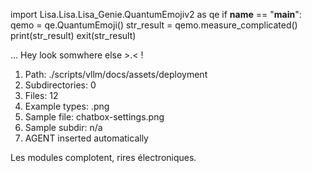 
import Lisa.Lisa.Lisa_Genie.QuantumEmojiv2 as qe
if __name__ == "__main__":
  qemo = qe.QuantumEmoji()
  str_result = qemo.measure_complicated()
  print(str_result)
  exit(str_result)

... Hey look somwhere else >.< !

1. Path: ./scripts/vllm/docs/assets/deployment
2. Subdirectories: 0
3. Files: 12
4. Example types: .png
5. Sample file: chatbox-settings.png
6. Sample subdir: n/a
7. AGENT inserted automatically

Les modules complotent, rires électroniques.
